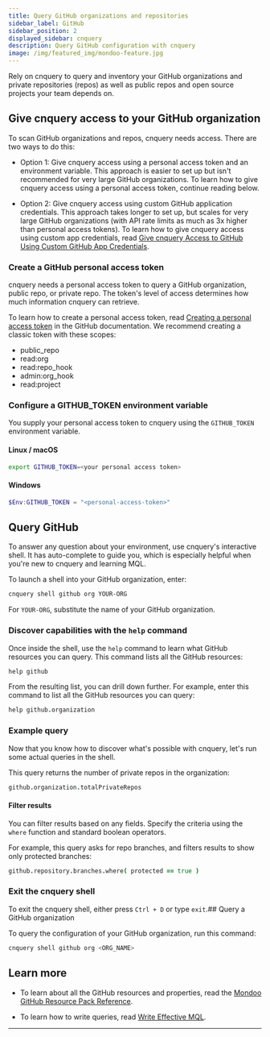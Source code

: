 ```yaml
---
title: Query GitHub organizations and repositories
sidebar_label: GitHub
sidebar_position: 2
displayed_sidebar: cnquery
description: Query GitHub configuration with cnquery
image: /img/featured_img/mondoo-feature.jpg
---
```


Rely on cnquery to query and inventory your GitHub organizations and private repositories (repos) as well as public repos and open source projects your team depends on.

## Give cnquery access to your GitHub organization

To scan GitHub organizations and repos, cnquery needs access. There are two ways to do this:

- Option 1: Give cnquery access using a personal access token and an environment variable. This approach is easier to set up but isn't recommended for very large GitHub organizations. To learn how to give cnquery access using a personal access token, continue reading below.

- Option 2: Give cnquery access using custom GitHub application credentials. This approach takes longer to set up, but scales for very large GitHub organizations (with API rate limits as much as 3x higher than personal access tokens). To learn how to give cnquery access using custom app credentials, read [Give cnquery Access to GitHub Using Custom GitHub App Credentials](/cnquery/saas/gh-app/).

### Create a GitHub personal access token

cnquery needs a personal access token to query a GitHub organization, public repo, or private repo. The token's level of access determines how much information cnquery can retrieve.

To learn how to create a personal access token, read [Creating a personal access token](https://docs.github.com/en/authentication/keeping-your-account-and-data-secure/creating-a-personal-access-token) in the GitHub documentation. We recommend creating a classic token with these scopes:

- public_repo
- read:org
- read:repo_hook
- admin:org_hook
- read:project

### Configure a GITHUB_TOKEN environment variable

You supply your personal access token to cnquery using the `GITHUB_TOKEN` environment variable.

#### Linux / macOS

```bash
export GITHUB_TOKEN=<your personal access token>
```

#### Windows

```powershell
$Env:GITHUB_TOKEN = "<personal-access-token>"
```

## Query GitHub

To answer any question about your environment, use cnquery's interactive shell. It has auto-complete to guide you, which is especially helpful when you're new to cnquery and learning MQL.

To launch a shell into your GitHub organization, enter:

```bash
cnquery shell github org YOUR-ORG
```

For `YOUR-ORG`, substitute the name of your GitHub organization.

### Discover capabilities with the `help` command

Once inside the shell, use the `help` command to learn what GitHub resources you can query. This command lists all the GitHub resources:

```coffeescript
help github
```

From the resulting list, you can drill down further. For example, enter this command to list all the GitHub resources you can query:

```coffeescript
help github.organization
```

### Example query

Now that you know how to discover what's possible with cnquery, let's run some actual queries in the shell.

This query returns the number of private repos in the organization:

```coffeescript
github.organization.totalPrivateRepos
```

#### Filter results

You can filter results based on any fields. Specify the criteria using the `where` function and standard boolean operators.

For example, this query asks for repo branches, and filters results to show only protected branches:

```coffeescript
github.repository.branches.where( protected == true )
```

### Exit the cnquery shell

To exit the cnquery shell, either press `Ctrl + D` or type `exit`.## Query a GitHub organization

To query the configuration of your GitHub organization, run this command:

```bash
cnquery shell github org <ORG_NAME>
```

## Learn more

- To learn about all the GitHub resources and properties, read the [Mondoo GitHub Resource Pack Reference](/mql/resources/github-pack/).

- To learn how to write queries, read [Write Effective MQL](/mql/mql.write).

---
